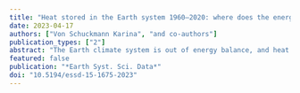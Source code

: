 ```yaml
---
title: "Heat stored in the Earth system 1960–2020: where does the energy go?"
date: 2023-04-17
authors: ["Von Schuckmann Karina", "and co-authors"]
publication_types: ["2"]
abstract: "The Earth climate system is out of energy balance, and heat has accumulated continuously over the past decades, warming the ocean, the land, the cryosphere, and the atmosphere. According to the Sixth Assessment Report by Working Group I of the Intergovernmental Panel on Climate Change, this planetary warming over multiple decades is human-driven and results in unprecedented and committed changes to the Earth system, with adverse impacts for ecosystems and human systems. The Earth heat inventory provides a measure of the Earth energy imbalance (EEI) and allows for quantifying how much heat has accumulated in the Earth system, as well as where the heat is stored. Here we show that the Earth system has continued to accumulate heat, with 381±61 ZJ accumulated from 1971 to 2020. This is equivalent to a heating rate (i.e., the EEI) of 0.48±0.1 W m−2. The majority, about 89 %, of this heat is stored in the ocean, followed by about 6 % on land, 1 % in the atmosphere, and about 4 % available for melting the cryosphere. Over the most recent period (2006–2020), the EEI amounts to 0.76±0.2 W m−2. The Earth energy imbalance is the most fundamental global climate indicator that the scientific community and the public can use as the measure of how well the world is doing in the task of bringing anthropogenic climate change under control. Moreover, this indicator is highly complementary to other established ones like global mean surface temperature as it represents a robust measure of the rate of climate change and its future commitment. We call for an implementation of the Earth energy imbalance into the Paris Agreement's Global Stocktake based on best available science. The Earth heat inventory in this study, updated from von Schuckmann et al. (2020), is underpinned by worldwide multidisciplinary collaboration and demonstrates the critical importance of concerted international efforts for climate change monitoring and community-based recommendations and we also call for urgently needed actions for enabling continuity, archiving, rescuing, and calibrating efforts to assure improved and long-term monitoring capacity of the global climate observing system. The data for the Earth heat inventory are publicly available, and more details are provided in Table 4."
featured: false
publication: "*Earth Syst. Sci. Data*"
doi: "10.5194/essd-15-1675-2023"
---
```

